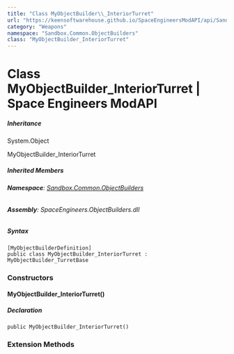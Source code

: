 ```yaml
---
title: "Class MyObjectBuilder\\_InteriorTurret"
url: "https://keensoftwarehouse.github.io/SpaceEngineersModAPI/api/Sandbox.Common.ObjectBuilders.MyObjectBuilder_InteriorTurret.html"
category: "Weapons"
namespace: "Sandbox.Common.ObjectBuilders"
class: "MyObjectBuilder_InteriorTurret"
---
```


# Class MyObjectBuilder\_InteriorTurret | Space Engineers ModAPI

##### Inheritance

System.Object

MyObjectBuilder\_InteriorTurret

##### Inherited Members

###### **Namespace**: [Sandbox.Common.ObjectBuilders](https://keensoftwarehouse.github.io/SpaceEngineersModAPI/api/Sandbox.Common.ObjectBuilders.html)

###### **Assembly**: SpaceEngineers.ObjectBuilders.dll

##### Syntax

```
[MyObjectBuilderDefinition]
public class MyObjectBuilder_InteriorTurret : MyObjectBuilder_TurretBase
```

### Constructors

#### MyObjectBuilder\_InteriorTurret()

##### Declaration

```
public MyObjectBuilder_InteriorTurret()
```

### Extension Methods